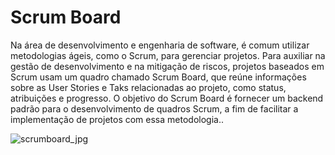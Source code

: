 # Scrum Board

Na área de desenvolvimento e engenharia de software, é comum utilizar metodologias ágeis, como o Scrum, para gerenciar projetos. Para auxiliar na gestão de desenvolvimento e na mitigação de riscos, projetos baseados em Scrum usam um quadro chamado Scrum Board, que reúne informações sobre as User Stories e Taks relacionadas ao projeto, como status, atribuições e progresso. O objetivo do Scrum Board é fornecer um backend padrão para o desenvolvimento de quadros Scrum, a fim de facilitar a implementação de projetos com essa metodologia..

![scrumboard_jpg](https://user-images.githubusercontent.com/49173189/219118292-0359f6ab-d7c9-49ac-87c3-b369e64b65f1.jpg)
